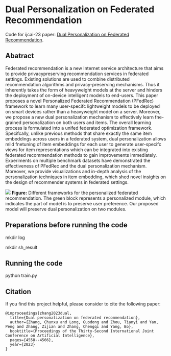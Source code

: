 # Dual Personalization on Federated Recommendation
Code for ijcai-23 paper: [Dual Personalization on Federated Recommendation](https://www.ijcai.org/proceedings/2023/0507.pdf).

## Abatract
Federated recommendation is a new Internet service architecture that aims to provide privacypreserving recommendation services in federated settings. Existing solutions are used to combine distributed recommendation algorithms and privacy-preserving mechanisms. Thus it inherently takes the form of heavyweight models at the server and hinders the deployment of on-device intelligent models to end-users. This paper proposes a novel Personalized Federated Recommendation (PFedRec) framework to learn many user-specifc lightweight models to be deployed on smart devices rather than a heavyweight model on a server. Moreover, we propose a new dual personalization mechanism to effectively learn fne-grained personalization on both users and items. The overall learning process is formulated into a unifed federated optimization framework. Specifcally, unlike previous methods that share exactly the same item embeddings across users in a federated system, dual personalization allows mild fnetuning of item embeddings for each user to generate user-specifc views for item representations which can be integrated
into existing federated recommendation methods to gain improvements immediately. Experiments on multiple benchmark datasets have demonstrated the effectiveness of PFedRec and the dual personalization mechanism. Moreover, we provide visualizations and in-depth analysis of the personalization techniques in item embedding, which shed novel insights on the design of recommender systems in federated settings.

![](https://github.com/Zhangcx19/IJCAI-23-PFedRec/blob/main/architecture%20comparison.png)
**Figure:**
Different frameworks for the personalized federated recommendation. The green block represents a personalized module, which indicates the part of model is to preserve user preference. Our proposed model will preserve dual personalization on two modules.

## Preparations before running the code
mkdir log

mkdir sh_result

## Running the code
python train.py

## Citation
If you find this project helpful, please consider to cite the following paper:

```
@inproceedings{zhang2023dual,
  title={Dual personalization on federated recommendation},
  author={Zhang, Chunxu and Long, Guodong and Zhou, Tianyi and Yan, Peng and Zhang, Zijian and Zhang, Chengqi and Yang, Bo},
  booktitle={Proceedings of the Thirty-Second International Joint Conference on Artificial Intelligence},
  pages={4558--4566},
  year={2023}
}
```
